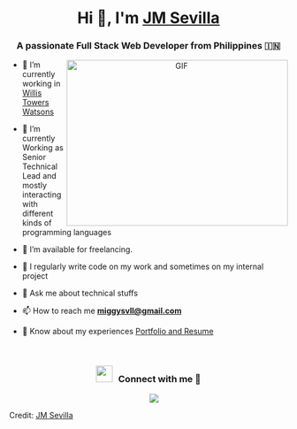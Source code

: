 <h1 align="center">Hi 👋, I'm <a href="https://github.com/JMSevilla" target="blank">
JM Sevilla</a></h1>
<h3 align="center">A passionate Full Stack Web Developer from Philippines &#127470;&#127475</h3>

<a target="_blank" align="center">
  <img align="right" top="500" height="300" width="400" alt="GIF" src="https://media.giphy.com/media/SWoSkN6DxTszqIKEqv/giphy.gif">
</a>

- 🔭 I’m currently working in <a href="https://www.wtwco.com/en-US" target="blank">Willis Towers Watsons</a>

- 🌱 I’m currently Working as Senior Technical Lead and mostly interacting <br/> with different kinds of programming languages

- 🤝 I’m available for freelancing.

- 📝 I regularly write code on my work and sometimes on my internal project

- 💬 Ask me about technical stuffs

- 📫 How to reach me **miggysvll@gmail.com**

- 📄 Know about my experiences <a href="https://jmsevilla.vercel.app" target="blank">Portfolio and Resume</a>
<br/>
<h3 align="center" > <img src="https://media.giphy.com/media/iY8CRBdQXODJSCERIr/giphy.gif" width="30" height="30" style="margin-right: 10px;">Connect with me 🤝 </h3>

<p align="center">

 <div align="center"  class="icons-social" style="margin-left: 10px;">
        <a style="margin-left: 10px;"  target="_blank" href="https://www.linkedin.com/in/jose-miguel-sevilla-8b63a4233/">
			<img src="https://img.icons8.com/doodle/40/000000/linkedin--v2.png"></a>
       
 </div>

</p>

Credit: [JM Sevilla](https://github.com/JMSevilla)
